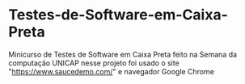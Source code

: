 # Testes-de-Software-em-Caixa-Preta
Minicurso de Testes de Software em Caixa Preta feito na Semana da computação UNICAP
nesse projeto foi usado o site "https://www.saucedemo.com/" e navegador Google Chrome
